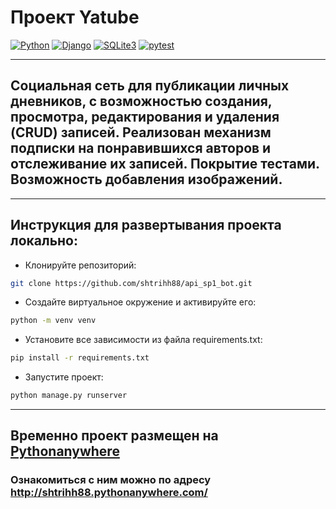 # Проект Yatube
[![Python](https://img.shields.io/badge/-Python-464646?style=flat-square&logo=Python)](https://www.python.org/)
[![Django](https://img.shields.io/badge/-Django-464646?style=flat-square&logo=Django)](https://www.djangoproject.com/)
[![SQLite3](https://img.shields.io/badge/-SQLite3-464646?style=flat-square&logo=SQLite)](https://www.sqlite.org/)
[![pytest](https://img.shields.io/badge/-pytest-464646?style=flat-square&logo=pytest)](https://docs.pytest.org/en/6.2.x/)

***

## Cоциальная сеть для публикации личных дневников, с возможностью создания, просмотра, редактирования и удаления (CRUD) записей. Реализован механизм подписки на понравившихся авторов и отслеживание их записей. Покрытие тестами. Возможность добавления изображений.

***

## Инструкция для развертывания проекта локально:

* Клонируйте репозиторий:

```bash
git clone https://github.com/shtrihh88/api_sp1_bot.git
```

* Создайте виртуальное окружение и активируйте его:

```bash
python -m venv venv
```

* Установите все зависимости из файла requirements.txt:

```bash
pip install -r requirements.txt
```
* Запустите проект:

```bash
python manage.py runserver
```
***

## Временно проект размещен на [Pythonanywhere](http://pythonanywhere.com/)
### Ознакомиться с ним можно по адресу http://shtrihh88.pythonanywhere.com/
